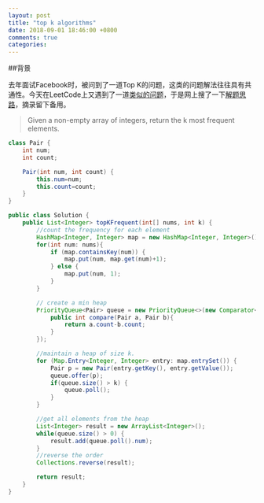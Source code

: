 ```yaml
---
layout: post
title: "top k algorithms"
date: 2018-09-01 18:46:00 +0800
comments: true
categories:
---
```


##背景

去年面试Facebook时，被问到了一道Top K的问题，这类的问题解法往往具有共通性。今天在LeetCode上又遇到了一道[类似的问题](https://leetcode.com/problems/top-k-frequent-words/description/)，于是网上搜了一下[解题思路](https://www.programcreek.com/2014/05/leetcode-top-k-frequent-elements-java/)，摘录留下备用。



>Given a non-empty array of integers, return the k most frequent elements.

```java
class Pair {
    int num;
    int count;

    Pair(int num, int count) {
        this.num=num;
        this.count=count;
    }
}

public class Solution {
    public List<Integer> topKFrequent(int[] nums, int k) {
        //count the frequency for each element
        HashMap<Integer, Integer> map = new HashMap<Integer, Integer>();
        for(int num: nums){
            if (map.containsKey(num)) {
                map.put(num, map.get(num)+1);
            } else {
                map.put(num, 1);
            }
        }

        // create a min heap
        PriorityQueue<Pair> queue = new PriorityQueue<>(new Comparator<Pair>(){
            public int compare(Pair a, Pair b){
                return a.count-b.count;
            }
        });

        //maintain a heap of size k.
        for (Map.Entry<Integer, Integer> entry: map.entrySet()) {
            Pair p = new Pair(entry.getKey(), entry.getValue());
            queue.offer(p);
            if(queue.size() > k) {
                queue.poll();
            }
        }

        //get all elements from the heap
        List<Integer> result = new ArrayList<Integer>();
        while(queue.size() > 0) {
            result.add(queue.poll().num);
        }
        //reverse the order
        Collections.reverse(result);

        return result;
    }
}
```
